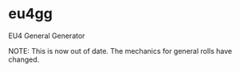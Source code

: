 # eu4gg
EU4 General Generator

NOTE: This is now out of date. The mechanics for general rolls have changed.
